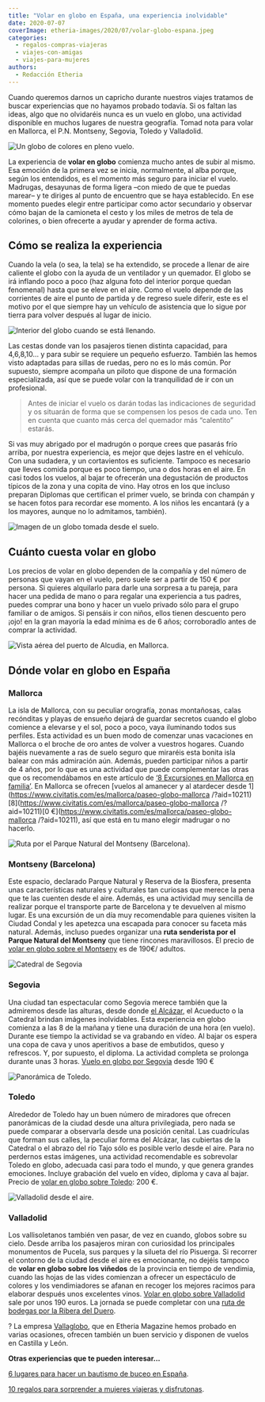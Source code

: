 ```yaml
---
title: "Volar en globo en España, una experiencia inolvidable"
date: 2020-07-07
coverImage: etheria-images/2020/07/volar-globo-espana.jpeg
categories: 
  - regalos-compras-viajeras
  - viajes-con-amigas
  - viajes-para-mujeres
authors: 
  - Redacción Etheria
---
```


Cuando queremos darnos un capricho durante nuestros viajes tratamos de buscar 
experiencias que no hayamos probado todavía. Si os faltan las ideas, algo que no 
olvidaréis nunca es un vuelo en globo, una actividad disponible en muchos lugares de 
nuestra geografía. Tomad nota para volar en Mallorca, el P.N. Montseny, Segovia, Toledo 
y Valladolid. 

![Un globo de colores en pleno vuelo.](etheria-images/2020/07/volar-globo-espana-900x660.jpeg "Volar en globo, una gran experiencia viajera. © Aaron Burden")

La experiencia de **volar en globo** comienza mucho antes de subir al mismo. Esa emoción 
de la primera vez se inicia, normalmente, al alba porque, según los entendidos, es el 
momento más seguro para iniciar el vuelo. Madrugas, desayunas de forma ligera –con miedo 
de que te puedas marear– y te diriges al punto de encuentro que se haya establecido. En 
ese momento puedes elegir entre participar como actor secundario y observar cómo bajan 
de la camioneta el cesto y los miles de metros de tela de colorines, o bien ofrecerte a 
ayudar y aprender de forma activa. 

## Cómo se realiza la experiencia

Cuando la vela (o sea, la tela) se ha extendido, se procede a llenar de aire caliente el 
globo con la ayuda de un ventilador y un quemador. El globo se irá inflando poco a poco 
(haz alguna foto del interior porque quedan fenomenal) hasta que se eleve en el aire. 
Como el vuelo depende de las corrientes de aire el punto de partida y de regreso suele 
diferir, este es el motivo por el que siempre hay un vehículo de asistencia que lo sigue 
por tierra para volver después al lugar de inicio. 

![Interior del globo cuando se está llenando.](etheria-images/2020/07/vuelo-globo-mallorca-900x600.jpeg "Interior del globo cuando se está llenando. © Erwan Hesry")

Las cestas donde van los pasajeros tienen distinta capacidad, para 4,6,8,10… y para 
subir se requiere un pequeño esfuerzo. También las hemos visto adaptadas para sillas de 
ruedas, pero no es lo más común. Por supuesto, siempre acompaña un piloto que dispone de 
una formación especializada, así que se puede volar con la tranquilidad de ir con un 
profesional. 

> Antes de iniciar el vuelo os darán todas las indicaciones de seguridad y os situarán de 
> forma que se compensen los pesos de cada uno. Ten en cuenta que cuanto más cerca del 
> quemador más “calentito” estarás. 

Si vas muy abrigado por el madrugón o porque crees que pasarás frío arriba, por nuestra 
experiencia, es mejor que dejes lastre en el vehículo. Con una sudadera, y un 
cortavientos es suficiente. Tampoco es necesario que lleves comida porque es poco 
tiempo, una o dos horas en el aire. En casi todos los vuelos, al bajar te ofrecerán una 
degustación de productos típicos de la zona y una copita de vino. Hay otros en los que 
incluso preparan Diplomas que certifican el primer vuelo, se brinda con champán y se 
hacen fotos para recordar ese momento. A los niños les encantará (y a los mayores, 
aunque no lo admitamos, también). 

![Imagen de un globo tomada desde el suelo.](etheria-images/2020/07/vuelo-globo-toledo-900x600.jpeg "Anímate a participar en los preparativos del globo. © Lesly Juarez")

## Cuánto cuesta volar en globo

Los precios de volar en globo dependen de la compañía y del número de personas que vayan 
en el vuelo, pero suele ser a partir de 150 € por persona. Si quieres alquilarlo para 
darle una sorpresa a tu pareja, para hacer una pedida de mano o para regalar una 
experiencia a tus padres, puedes comprar una bono y hacer un vuelo privado sólo para el 
grupo familiar o de amigos. Si pensáis ir con niños, ellos tienen descuento pero ¡ojo! 
en la gran mayoría la edad mínima es de 6 años; corroboradlo antes de comprar la 
actividad. 

![Vista aérea del puerto de Alcudia, en Mallorca.](etheria-images/2020/07/regalo-vuelo-globo-mallorca-900x675.jpg "Vista aérea del puerto de Alcudia, en Mallorca. © Farid Askerov")

## Dónde volar en globo en España

### Mallorca

La isla de Mallorca, con su peculiar orografía, zonas montañosas, calas recónditas y 
playas de ensueño dejará de guardar secretos cuando el globo comience a elevarse y el 
sol, poco a poco, vaya iluminando todos sus perfiles. Esta actividad es un buen modo de 
comenzar unas vacaciones en Mallorca o el broche de oro antes de volver a vuestros 
hogares. Cuando bajéis nuevamente a ras de suelo seguro que miraréis esta bonita isla 
balear con más admiración aún. Además, pueden participar niños a partir de 4 años, por 
lo que es una actividad que puede complementar las otras que os recomendábamos en este 
artículo de [‘8 Excursiones en Mallorca en 
familia’](http://etheriamagazine.com/2020/06/16/8-excursiones-en-mallorca-para-un-viaje-en-familia-con-ninos/). 
En Mallorca se ofrecen [vuelos al amanecer y al atardecer desde 
1](https://www.civitatis.com/es/mallorca/paseo-globo-mallorca 
/?aid=10211)[8](https://www.civitatis.com/es/mallorca/paseo-globo-mallorca 
/?aid=10211)[0 €](https://www.civitatis.com/es/mallorca/paseo-globo-mallorca 
/?aid=10211), así que está en tu mano elegir madrugar o no hacerlo. 

![Ruta por el Parque Natural del Montseny (Barcelona).](etheria-images/2020/07/parque-natural-montseny-900x547.jpg "Ruta por el Parque Natural del Montseny (Barcelona). © Feli Moya")

### Montseny (Barcelona)

Este espacio, declarado Parque Natural y Reserva de la Biosfera, presenta unas 
características naturales y culturales tan curiosas que merece la pena que te las 
cuenten desde el aire. Además, es una actividad muy sencilla de realizar porque el 
transporte parte de Barcelona y te devuelven al mismo lugar. Es una excursión de un día 
muy recomendable para quienes visiten la Ciudad Condal y les apetezca una escapada para 
conocer su faceta más natural. Además, incluso puedes organizar una **ruta senderista 
por el Parque Natural del Montseny** que tiene rincones maravillosos. El precio de [volar 
en globo sobre el 
Montseny](https://www.civitatis.com/es/barcelona/paseo-globo-montseny/?aid=10211) es de 
190€/ adultos. 

![Catedral de Segovia](etheria-images/2020/07/catedral-segovia-desde-aire-900x545.jpg "Catedral de Segovia. © Jonathan Romaine")

### Segovia

Una ciudad tan espectacular como Segovia merece también que la admiremos desde las 
alturas, desde donde [el 
Alcázar](http://etheriamagazine.com/2020/03/11/que-ver-interior-precio-entradas-del-alcazar-de-segovia/), 
el Acueducto o la Catedral brindan imágenes inolvidables. Esta experiencia en globo 
comienza a las 8 de la mañana y tiene una duración de una hora (en vuelo). Durante ese 
tiempo la actividad se va grabando en vídeo. Al bajar os espera una copa de cava y unos 
aperitivos a base de embutidos, queso y refrescos. Y, por supuesto, el diploma. La 
actividad completa se prolonga durante unas 3 horas. [Vuelo en globo por 
Segovia](https://www.civitatis.com/es/segovia/paseo-globo-segovia/?aid=10211) desde 190 
€ 

![Panorámica de Toledo.](etheria-images/2020/07/toledo-en-globo-900x600.jpeg "Panorámica de Toledo. © Steven Yu")

### Toledo

Alrededor de Toledo hay un buen número de miradores que ofrecen panorámicas de la ciudad 
desde una altura privilegiada, pero nada se puede comparar a observarla desde una 
posición cenital. Las cuadrículas que forman sus calles, la peculiar forma del Alcázar, 
las cubiertas de la Catedral o el abrazo del río Tajo sólo es posible verlo desde el 
aire. Para no perdernos estas imágenes, una actividad recomendable es sobrevolar Toledo 
en globo, adecuada casi para todo el mundo, y que genera grandes emociones. Incluye 
grabación del vuelo en vídeo, diploma y cava al bajar. Precio de [volar en globo sobre 
Toledo](https://www.civitatis.com/es/toledo/paseo-globo-toledo/?aid=10211): 200 €. 

![Valladolid desde el aire.](etheria-images/2020/07/valladolid-globo-900x675.jpeg "Valladolid desde el aire. © Fernando Santander")

### Valladolid

Los vallisoletanos también ven pasar, de vez en cuando, globos sobre su cielo. Desde 
arriba los pasajeros miran con curiosidad los principales monumentos de Pucela, sus 
parques y la silueta del río Pisuerga. Si recorrer el contorno de la ciudad desde el 
aire es emocionante, no dejéis tampoco de **volar en globo sobre los viñedos** de la 
provincia en tiempo de vendimia, cuando las hojas de las vides comienzan a ofrecer un 
espectáculo de colores y los vendimiadores se afanan en recoger los mejores racimos para 
elaborar después unos excelentes vinos. [Volar en globo sobre 
Valladolid](https://www.civitatis.com/es/valladolid/paseo-globo-valladolid/?aid=10211) 
sale por unos 190 euros. La jornada se puede completar con una [ruta de bodegas por la 
Ribera del 
Duero](http://etheriamagazine.com/2018/05/21/rutas-del-vino-ribera-del-duero-valladolid/). 

? La empresa [Vallaglobo](https://vallaglobo.com/), que en Etheria Magazine hemos 
probado en varias ocasiones, ofrecen también un buen servicio y disponen de vuelos en 
Castilla y León. 

**Otras experiencias que te pueden interesar...** 

[6 lugares para hacer un bautismo de buceo en 
España](https://etheriamagazine.com/2020/07/14/experiencias-viajeras-bautismo-de-buceo-menorca-tenerife-cambrils-javea-y-mas/). 

[10 regalos para sorprender a mujeres viajeras y 
disfrutonas](https://etheriamagazine.com/2022/04/25/regalos-para-madres-viajeras/).
